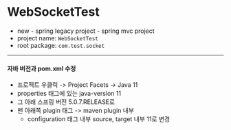 # WebSocketTest

- new - spring legacy project - spring mvc project
- project name: `WebSocketTest`
- root package: `com.test.socket`

---

#### 자바 버전과 pom.xml 수정

- 프로젝트 우클릭 -> Project Facets -> Java 11
- properties 태그에 있는 java-version 11
- 그 아래 스프링 버전 5.0.7.RELEASE로
- 맨 아래쪽 plugin 태그 -> maven plugin 내부
  - configuration 태그 내부 source, target 내부 11로 변경

<!-- ---

#### 파일, 패키지

##### src/main/java - Controller
- com.test.socket.controller
  - `AddressController.java`
- com.test.socket.model
  - `AddressDAO.java`
  - `AddressDTO.java`

##### src/main/webapp - View
- WEB-INF/views: 만들지 않는다.(REST 환경은 Json을 반환하므로) -->






<!-- 
#### MyBatis 세팅
1. pom.xml
   1. log4j -> 1.2.17
   2. Servlet -> 3.1.0
   3. JSP 2.3.3
   4. Lombok
   5. JDBC
   6. MyBatis
   7. HikariCP
2. root-context.xml
3. 기타 등등...
4. 설정이 끝나고 나면 단위테스트 필수

---

##### Swagger 세팅하기
- API 문서 자동화 + 테스트하기
  - 도움말 만들기 + Postman처럼 테스트 환경 만들기

---
#### REST API 서버 구축
- 클라이언트: 브라우저(Ajax), 모바일 앱, JavaScript Framework 등
- 요청 URI -> Restful 설계
- 요청/응답 데이터: JSON 기반
- 주 업무: tblAddress에 대한 CRUD

#### REST API 개발 -> 테스트용 클라이언트 도구 필요함
- 브라우저: 테스트 용도로 부적합
  - GET메서드 테스트는 쉽지만 POST는 jsp가 반드시 있어야 해서 불편
  - PUT, PATCH, DELETE 메서드: 테스트 불가(폼태그에는 GET, POST만 작성 가능)
- cmd창: curl 명령어(프로그램) -> 임시 테스트용
- 전문적인 REST Client Tool => Best
  - __Postman__, Insomnia, __VS Code__, __Swagger__ 등...
  - VS Code는 Rest Client라는 확장 프로그램 설치하였음. -->
